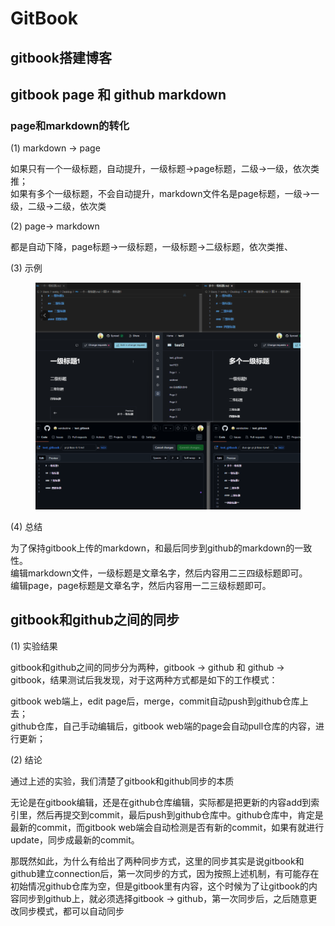 # GitBook

## gitbook搭建博客

## gitbook page 和 github markdown

### page和markdown的转化

(1) markdown -> page

如果只有一个一级标题，自动提升，一级标题->page标题，二级->一级，依次类推；\
如果有多个一级标题，不会自动提升，markdown文件名是page标题，一级->一级，二级->二级，依次类

(2) page-> markdown&#x20;

都是自动下降，page标题->一级标题，一级标题->二级标题，依次类推、

(3) 示例

<figure><img src=".gitbook/assets/f9900b724d30ad7cf98c2e1bd5eb2fc.png" alt=""><figcaption></figcaption></figure>

(4) 总结

为了保持gitbook上传的markdown，和最后同步到github的markdown的一致性。\
编辑markdown文件，一级标题是文章名字，然后内容用二三四级标题即可。\
编辑page，page标题是文章名字，然后内容用一二三级标题即可。



## gitbook和github之间的同步

(1) 实验结果

gitbook和github之间的同步分为两种，gitbook -> github 和 github -> gitbook，结果测试后我发现，对于这两种方式都是如下的工作模式：

gitbook web端上，edit page后，merge，commit自动push到github仓库上去；\
github仓库，自己手动编辑后，gitbook web端的page会自动pull仓库的内容，进行更新；



(2) 结论

通过上述的实验，我们清楚了gitbook和github同步的本质

无论是在gitbook编辑，还是在github仓库编辑，实际都是把更新的内容add到索引里，然后再提交到commit，最后push到github仓库中。github仓库中，肯定是最新的commit，而gitbook web端会自动检测是否有新的commit，如果有就进行update，同步成最新的commit。



那既然如此，为什么有给出了两种同步方式，这里的同步其实是说gitbook和github建立connection后，第一次同步的方式，因为按照上述机制，有可能存在初始情况github仓库为空，但是gitbook里有内容，这个时候为了让gitbook的内容同步到github上，就必须选择gitbook -> github，第一次同步后，之后随意更改同步模式，都可以自动同步





